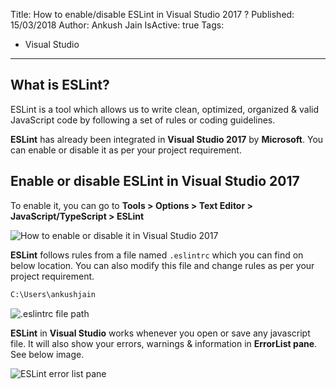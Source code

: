 Title: How to enable/disable ESLint in Visual Studio 2017 ?
Published: 15/03/2018
Author: Ankush Jain
IsActive: true
Tags:
  - Visual Studio
---
## What is ESLint?
ESLint is a tool which allows us to write clean, optimized, organized & valid JavaScript code by following a set of rules or coding guidelines.

**ESLint** has already been integrated in **Visual Studio 2017** by **Microsoft**. You can enable or disable it as per your project requirement.

## Enable or disable ESLint in Visual Studio 2017
To enable it, you can go to **Tools > Options > Text Editor > JavaScript/TypeScript > ESLint**

![How to enable or disable it in Visual Studio 2017](/img/blogs/how-to-enabledisable-eslint-in-visual-studio-2017/eslint-in-visualstudio-2017.png)

 **ESLint** follows rules from a file named `.eslintrc` which you can find on below location. You can also modify this file and change rules as per your project requirement.

```bash
C:\Users\ankushjain
```

![.eslintrc file path](/img/blogs/how-to-enabledisable-eslint-in-visual-studio-2017/eslintrc.png)

 **ESLint** in **Visual Studio** works whenever you open or save any javascript file. It will also show your errors, warnings & information in **ErrorList pane**. See below image.

![ESLint error list pane](/img/blogs/how-to-enabledisable-eslint-in-visual-studio-2017/eslint-errorlist-pane.png)
                